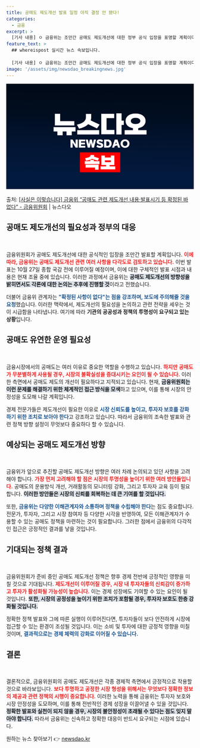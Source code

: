 ```yaml
---
title: 공매도 제도개선 발표 일정 아직 결정 안 됐다!
categories:
  - 금융
excerpt: >
  [기사 내용] ㅇ 금융위는 조만간 공매도 제도개선에 대한 정부 공식 입장을 표명할 계획이다. 금융위는 27일…
feature_text: >
  ## whereispost 실시간 뉴스 속보입니다.

  [기사 내용] ㅇ 금융위는 조만간 공매도 제도개선에 대한 정부 공식 입장을 표명할 계획이다. 금융위는 27일…
image: '/assets/img/newsdao_breakingnews.jpg'
---
```


![뉴스다오 속보](/assets/img/newsdao_breakingnews.jpg)

<p>출처: <a href="https://newsdao.kr/2256" rel="dofollow">[사실은 이렇습니다] 금융위 “공매도 관련 제도개선 내용·발표시기 등 확정된 바 없다” - 금융위원회</a> | 뉴스다오</p>

<h2 data-ke-size="size26">공매도 제도개선의 필요성과 정부의 대응</h2>

<p data-ke-size="size16">&nbsp;</p>

금융위원회가 공매도 제도개선에 대한 공식적인 입장을 조만간 발표할 계획입니다. <b><span style="color: #ee2323;">이에 따라, 금융위는 공매도 제도개선 관련 여러 사항을 다각도로 검토하고 있습니다.</span></b> 이번 발표는 10월 27일 종합 국감 전에 이루어질 예정이며, 이에 대한 구체적인 발표 시점과 내용은 현재 조율 중에 있습니다. 이러한 과정에서 금융위는 <b><span style="background-color: #21538527;">공매도 제도개선의 방향성을 밝히면서도 각론에 대한 논의는 추후에 진행할 것</span></b>이라고 전했습니다.

더불어 금융위 관계자는 <b><span style="color: #1a5490;">"확정된 사항이 없다"는 점을 강조하며, 보도에 주의해줄 것을 요청</span></b>했습니다. 이러한 맥락에서, 제도개선의 필요성을 논의하고 관련 전략을 세우는 것이 시급함을 나타냅니다. 여기에 따라 <b>기관의 공공성과 정책의 투명성이 요구되고 있는 상황</b>입니다.

<h2 data-ke-size="size26">공매도 유연한 운영 필요성</h2>

<p data-ke-size="size16">&nbsp;</p>

금융시장에서의 공매도는 여러 이유로 중요한 역할을 수행하고 있습니다. <b><span style="color: #ee2323;">하지만 공매도가 무분별하게 사용될 경우, 시장의 불확실성을 증대시키는 요인이 될 수 있습니다.</span></b> 이러한 측면에서 공매도 제도의 개선이 필요하다고 지적되고 있습니다. 현재, <b><span style="background-color: #21538527;">금융위원회는 이런 문제를 해결하기 위한 체계적인 접근 방식을 모색</span></b>하고 있으며, 이를 통해 시장의 안정성을 도모해 나갈 계획입니다.

경제 전문가들은 제도개선이 필요한 이유로 <b><span style="color: #1a5490;">시장 신뢰도를 높이고, 투자자 보호를 강화하기 위한 조치로 보아야 한다</span></b>고 강조하고 있습니다. 따라서 금융위의 조속한 발표와 관련 정책 방향 설정이 무엇보다 중요하다 할 수 있습니다.

<h2 data-ke-size="size26">예상되는 공매도 제도개선 방향</h2>

<p data-ke-size="size16">&nbsp;</p>

금융위가 앞으로 추진할 공매도 제도개선 방향은 여러 차례 논의되고 있던 사항을 고려해야 합니다. <b><span style="color: #ee2323;">가장 먼저 고려해야 할 점은 시장의 투명성을 높이기 위한 여러 방안들입니다.</span></b> 공매도의 운용방식 개선, 거래활동의 모니터링 강화, 그리고 투자자 교육 등이 필요합니다. <b><span style="background-color: #21538527;">이러한 방안들은 시장의 신뢰를 회복하는 데 큰 기여를 할 것입니다.</span></b>

또한, <b><span style="color: #1a5490;">금융위는 다양한 이해관계자와 소통하며 정책을 수립해야 한다</span></b>는 점도 중요합니다. 전문가, 투자자, 그리고 시장 참여자 등 다양한 시각을 반영하여, 모든 이해관계자가 수용할 수 있는 공매도 정책을 마련하는 것이 필요합니다. 그러한 점에서 금융위의 다각적인 접근은 긍정적인 결과를 낳을 것입니다.

<h2 data-ke-size="size26">기대되는 정책 결과</h2>

<p data-ke-size="size16">&nbsp;</p>

금융위원회가 준비 중인 공매도 제도개선 정책은 향후 경제 전반에 긍정적인 영향을 미칠 것으로 기대됩니다. <b><span style="color: #ee2323;">제도개선이 이루어질 경우, 시장 내 투자자들의 신뢰감이 증가하고 투자가 활성화될 가능성이 높습니다.</span></b> 이는 경제 성장에도 기여할 수 있는 요인이 될 것입니다. <b><span style="background-color: #21538527;">또한, 시장의 공정성을 높이기 위한 조치가 포함될 경우, 투자자 보호도 한층 강화될 것입니다.</span></b>

정확한 정책 발표와 그에 따른 실행이 이루어진다면, 투자자들이 보다 안전하게 시장에 접근할 수 있는 환경이 조성될 것입니다. 이는 소비 및 투자에 대한 긍정적 영향을 미칠 것이며, <b><span style="color: #1a5490;">결과적으로는 경제 체력의 강화로 이어질 수 있습니다.</span></b>

<h2 data-ke-size="size26">결론</h2>

<p data-ke-size="size16">&nbsp;</p>

결론적으로, 금융위원회의 공매도 제도개선은 각종 경제적 측면에서 긍정적으로 작용할 것으로 바라보입니다. <b><span style="color: #ee2323;">보다 투명하고 공정한 시장 형성을 위해서는 무엇보다 정확한 정보의 제공과 관련 정책의 시행이 중요합니다.</span></b> 이러한 노력을 통해 금융위는 투자자 보호와 시장 안정성을 도모하며, 이를 통해 전반적인 경제 성장을 이끌어낼 수 있을 것입니다. <b><span style="background-color: #21538527;">정확한 발표와 실천이 되지 않을 경우, 시장의 불안정성이 초래될 수 있다는 점도 잊지 말아야 합니다.</span></b> 따라서 금융위는 신속하고 정확한 대응이 반드시 요구되는 시점에 있습니다. 

원하는 뉴스 찾아보기 👉 <a href="https://newsdao.kr" rel="dofollow">newsdao.kr</a>


